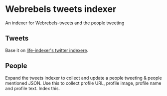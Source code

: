 # Webrebels tweets indexer
An indexer for Webrebels-tweets and the people tweeting

## Tweets
Base it on [life-indexer's twitter indexere](https://github.com/eklem/life-indexer/blob/master/li-twitter-tweets.js).

## People
Expand the tweets indexer to collect and update a people tweeting & people mentioned JSON. Use this to collect profile URL, profile image, profile name and profile text. Index this.
